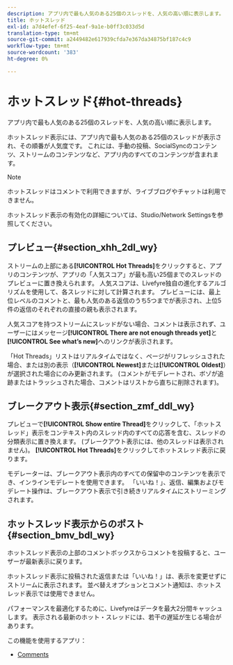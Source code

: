 ```yaml
---
description: アプリ内で最も人気のある25個のスレッドを、人気の高い順に表示します。
title: ホットスレッド
exl-id: a7d4efef-6f25-4eaf-9a1e-b0ff3c033d5d
translation-type: tm+mt
source-git-commit: a2449482e617939cfda7e367da34875bf187c4c9
workflow-type: tm+mt
source-wordcount: '383'
ht-degree: 0%

---
```


# ホットスレッド{#hot-threads}

アプリ内で最も人気のある25個のスレッドを、人気の高い順に表示します。

ホットスレッド表示には、アプリ内で最も人気のある25個のスレッドが表示され、その順番が人気度です。 これには、手動の投稿、SocialSyncのコンテンツ、ストリームのコンテンツなど、アプリ内のすべてのコンテンツが含まれます。

>[!NOTE]
>
>ホットスレッドはコメントで利用できますが、ライブブログやチャットは利用できません。

ホットスレッド表示の有効化の詳細については、Studio/Network Settingsを参照してください。

## プレビュー{#section_xhh_2dl_wy}

ストリームの上部にある&#x200B;**[!UICONTROL Hot Threads]**&#x200B;をクリックすると、アプリのコンテンツが、アプリの「人気スコア」が最も高い25個までのスレッドのプレビューに置き換えられます。 人気スコアは、Livefyre独自の進化するアルゴリズムを使用して、各スレッドに対して計算されます。 プレビューには、最上位レベルのコメントと、最も人気のある返信のうち5つまでが表示され、上位5件の返信のそれぞれの直接の親も表示されます。

人気スコアを持つストリームにスレッドがない場合、コメントは表示されず、ユーザーにはメッセージ&#x200B;**[!UICONTROL There are not enough threads yet]**&#x200B;と&#x200B;**[!UICONTROL See what’s new]**&#x200B;へのリンクが表示されます。

「Hot Threads」リストはリアルタイムではなく、ページがリフレッシュされた場合、または別の表示（**[!UICONTROL Newest]**&#x200B;または&#x200B;**[!UICONTROL Oldest]**）が選択された場合にのみ更新されます。 (コメントがモデレートされ、ボゾが追跡またはトラッシュされた場合、コメントはリストから直ちに削除されます)。

## ブレークアウト表示{#section_zmf_ddl_wy}

プレビューで&#x200B;**[!UICONTROL Show entire Thread]**&#x200B;をクリックして、「ホットスレッド」表示をコンテキスト内のスレッド内のすべての応答を含む、スレッドの分類表示に置き換えます。 (ブレークアウト表示には、他のスレッドは表示されません)。 **[!UICONTROL Hot Threads]**&#x200B;をクリックしてホットスレッド表示に戻ります。

モデレーターは、ブレークアウト表示内のすべての保留中のコンテンツを表示でき、インラインモデレートを使用できます。 「いいね！」、返信、編集およびモデレート操作は、ブレークアウト表示で引き続きリアルタイムにストリーミングされます。

## ホットスレッド表示からのポスト{#section_bmv_bdl_wy}

ホットスレッド表示の上部のコメントボックスからコメントを投稿すると、ユーザーが最新表示に戻ります。

ホットスレッド表示に投稿された返信または「いいね！」は、表示を変更せずにストリームに表示されます。 並べ替えオプションとコメント通知は、ホットスレッド表示では使用できません。

パフォーマンスを最適化するために、Livefyreはデータを最大2分間キャッシュします。 表示される最新のホット・スレッドには、若干の遅延が生じる場合があります。



この機能を使用するアプリ：

* [Comments](/help/using/c-about-apps/c-comments/c-comments.md)
